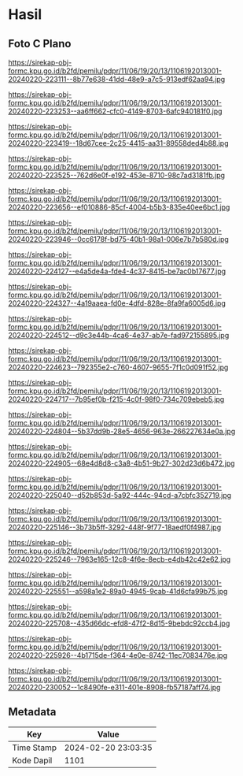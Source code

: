 # Hasil

## Foto C Plano

https://sirekap-obj-formc.kpu.go.id/b2fd/pemilu/pdpr/11/06/19/20/13/1106192013001-20240220-223111--8b77e638-41dd-48e9-a7c5-913edf62aa94.jpg

https://sirekap-obj-formc.kpu.go.id/b2fd/pemilu/pdpr/11/06/19/20/13/1106192013001-20240220-223253--aa6ff662-cfc0-4149-8703-6afc940181f0.jpg

https://sirekap-obj-formc.kpu.go.id/b2fd/pemilu/pdpr/11/06/19/20/13/1106192013001-20240220-223419--18d67cee-2c25-4415-aa31-89558ded4b88.jpg

https://sirekap-obj-formc.kpu.go.id/b2fd/pemilu/pdpr/11/06/19/20/13/1106192013001-20240220-223525--762d6e0f-e192-453e-8710-98c7ad3181fb.jpg

https://sirekap-obj-formc.kpu.go.id/b2fd/pemilu/pdpr/11/06/19/20/13/1106192013001-20240220-223656--ef010886-85cf-4004-b5b3-835e40ee6bc1.jpg

https://sirekap-obj-formc.kpu.go.id/b2fd/pemilu/pdpr/11/06/19/20/13/1106192013001-20240220-223946--0cc6178f-bd75-40b1-98a1-006e7b7b580d.jpg

https://sirekap-obj-formc.kpu.go.id/b2fd/pemilu/pdpr/11/06/19/20/13/1106192013001-20240220-224127--e4a5de4a-fde4-4c37-8415-be7ac0b17677.jpg

https://sirekap-obj-formc.kpu.go.id/b2fd/pemilu/pdpr/11/06/19/20/13/1106192013001-20240220-224327--4a19aaea-fd0e-4dfd-828e-8fa9fa6005d6.jpg

https://sirekap-obj-formc.kpu.go.id/b2fd/pemilu/pdpr/11/06/19/20/13/1106192013001-20240220-224512--d9c3e44b-4ca6-4e37-ab7e-fad972155895.jpg

https://sirekap-obj-formc.kpu.go.id/b2fd/pemilu/pdpr/11/06/19/20/13/1106192013001-20240220-224623--792355e2-c760-4607-9655-7f1c0d091f52.jpg

https://sirekap-obj-formc.kpu.go.id/b2fd/pemilu/pdpr/11/06/19/20/13/1106192013001-20240220-224717--7b95ef0b-f215-4c0f-98f0-734c709ebeb5.jpg

https://sirekap-obj-formc.kpu.go.id/b2fd/pemilu/pdpr/11/06/19/20/13/1106192013001-20240220-224804--5b37dd9b-28e5-4656-963e-266227634e0a.jpg

https://sirekap-obj-formc.kpu.go.id/b2fd/pemilu/pdpr/11/06/19/20/13/1106192013001-20240220-224905--68e4d8d8-c3a8-4b51-9b27-302d23d6b472.jpg

https://sirekap-obj-formc.kpu.go.id/b2fd/pemilu/pdpr/11/06/19/20/13/1106192013001-20240220-225040--d52b853d-5a92-444c-94cd-a7cbfc352719.jpg

https://sirekap-obj-formc.kpu.go.id/b2fd/pemilu/pdpr/11/06/19/20/13/1106192013001-20240220-225146--3b73b5ff-3292-448f-9f77-18aedf0f4987.jpg

https://sirekap-obj-formc.kpu.go.id/b2fd/pemilu/pdpr/11/06/19/20/13/1106192013001-20240220-225246--7963e165-12c8-4f6e-8ecb-e4db42c42e62.jpg

https://sirekap-obj-formc.kpu.go.id/b2fd/pemilu/pdpr/11/06/19/20/13/1106192013001-20240220-225551--a598a1e2-89a0-4945-9cab-41d6cfa99b75.jpg

https://sirekap-obj-formc.kpu.go.id/b2fd/pemilu/pdpr/11/06/19/20/13/1106192013001-20240220-225708--435d66dc-efd8-47f2-8d15-9bebdc92ccb4.jpg

https://sirekap-obj-formc.kpu.go.id/b2fd/pemilu/pdpr/11/06/19/20/13/1106192013001-20240220-225926--4b1715de-f364-4e0e-8742-11ec7083476e.jpg

https://sirekap-obj-formc.kpu.go.id/b2fd/pemilu/pdpr/11/06/19/20/13/1106192013001-20240220-230052--1c8490fe-e311-401e-8908-fb57187aff74.jpg


## Metadata

| Key        | Value               |
| ---------- | ------------------- |
| Time Stamp | 2024-02-20 23:03:35 |
| Kode Dapil | 1101                |



